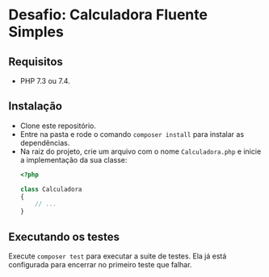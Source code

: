 # Desafio: Calculadora Fluente Simples

## Requisitos

- PHP 7.3 ou 7.4.

## Instalação

- Clone este repositório.
- Entre na pasta e rode o comando `composer install` para instalar as dependências.
- Na raiz do projeto, crie um arquivo com o nome `Calculadora.php` e inicie a implementação da sua classe:
    ```php
    <?php

    class Calculadora
    {
        // ...
    }
    ```

## Executando os testes

Execute `composer test` para executar a suite de testes. Ela já está configurada para encerrar no primeiro teste que falhar.

